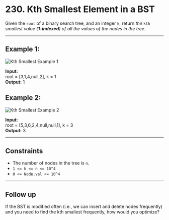 # 230. Kth Smallest Element in a BST

Given the `root` of a binary search tree, and an integer `k`, return *the* `kth` *smallest value (**1-indexed**) of all the values of the nodes in the tree*.

---

## Example 1:

![Kth Smallest Example 1](https://assets.leetcode.com/uploads/2021/01/28/kthtree1.jpg)

**Input:**  
root = [3,1,4,null,2], k = 1  
**Output:** 1

## Example 2:

![Kth Smallest Example 2](https://assets.leetcode.com/uploads/2021/01/28/kthtree2.jpg)

**Input:**  
root = [5,3,6,2,4,null,null,1], k = 3  
**Output:** 3

---

## Constraints

- The number of nodes in the tree is `n`.
- `1 <= k <= n <= 10^4`
- `0 <= Node.val <= 10^4`

---

## Follow up

If the BST is modified often (i.e., we can insert and delete nodes frequently) and you need to find the kth smallest frequently, how would you optimize?



